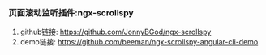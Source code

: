 ### 页面滚动监听插件:ngx-scrollspy
1. github链接: 
https://github.com/JonnyBGod/ngx-scrollspy
2. demo链接:
https://github.com/beeman/ngx-scrollspy-angular-cli-demo
